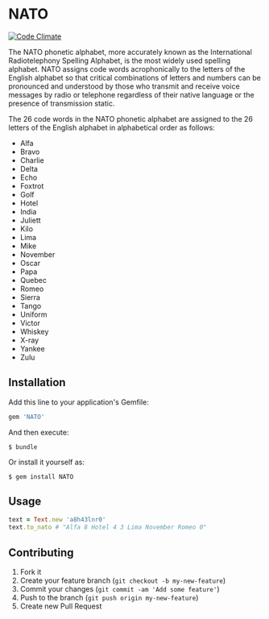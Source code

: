 # NATO

[![Code Climate](https://codeclimate.com/github/lukelex/NATO.png)](https://codeclimate.com/github/lukelex/NATO)

The NATO phonetic alphabet, more accurately known as the International
Radiotelephony Spelling Alphabet, is the most widely used spelling
alphabet. NATO assigns code words acrophonically to the letters of the
English alphabet so that critical combinations of letters and numbers
can be pronounced and understood by those who transmit and receive
voice messages by radio or telephone regardless of their native
language or the presence of transmission static.

The 26 code words in the NATO phonetic alphabet are assigned to the 26
letters of the English alphabet in alphabetical order as follows:

* Alfa
* Bravo
* Charlie
* Delta
* Echo
* Foxtrot
* Golf
* Hotel
* India
* Juliett
* Kilo
* Lima
* Mike
* November
* Oscar
* Papa
* Quebec
* Romeo
* Sierra
* Tango
* Uniform
* Victor
* Whiskey
* X-ray
* Yankee
* Zulu

## Installation

Add this line to your application's Gemfile:

```ruby
gem 'NATO'
```

And then execute:

```
$ bundle
```

Or install it yourself as:

```
$ gem install NATO
```

## Usage

```ruby
text = Text.new 'a8h43lnr0'
text.to_nato # "Alfa 8 Hotel 4 3 Lima November Romeo 0"
```

## Contributing

1. Fork it
2. Create your feature branch (`git checkout -b my-new-feature`)
3. Commit your changes (`git commit -am 'Add some feature'`)
4. Push to the branch (`git push origin my-new-feature`)
5. Create new Pull Request
